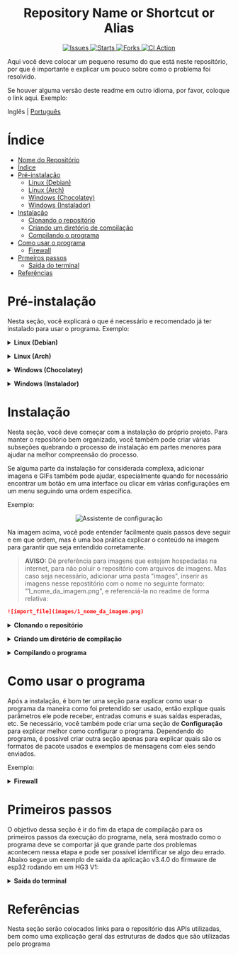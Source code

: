 <h1 align="center">Repository Name or Shortcut or Alias</h1>

<p align="center">
  <a href="https://img.shields.io/github/issues/ralvescosta/readme-template.svg">
    <img src="https://img.shields.io/github/issues/ralvescosta/readme-template.svg" alt="Issues">
  </a>
  <a href="https://img.shields.io/github/stars/ralvescosta/readme-template.svg">
    <img src="https://img.shields.io/github/stars/ralvescosta/readme-template.svg" alt="Starts">
  </a>
  <a href="https://img.shields.io/github/forks/ralvescosta/readme-template.svg">
    <img src="https://img.shields.io/github/forks/ralvescosta/readme-template.svg" alt="Forks">
  </a>
  <a href="https://github.com/ralvescosta/readme-template/actions/workflows/ci.yaml/badge.svg">
    <img src="https://github.com/ralvescosta/readme-template/actions/workflows/ci.yaml/badge.svg" alt="CI Action">
  </a>
</p>

Aqui você deve colocar um pequeno resumo do que está neste repositório, por que é importante e explicar um pouco sobre como o problema foi resolvido.

Se houver alguma versão deste readme em outro idioma, por favor, coloque o link aqui. Exemplo:

Inglês | [Português](README-pt.md)

# Índice

- [Nome do Repositório](#nome-do-repositório)
- [Índice](#índice)
- [Pré-instalação](#pré-instalação)
    - [Linux (Debian)](#linux-debian)
    - [Linux (Arch)](#linux-arch)
    - [Windows (Chocolatey)](#windows-chocolatey)
    - [Windows (Instalador)](#windows-instalador)
- [Instalação](#instalação)
    - [Clonando o repositório](#clonando-o-repositório)
    - [Criando um diretório de compilação](#criando-um-diretório-de-compilação)
    - [Compilando o programa](#compilando-o-programa)
- [Como usar o programa](#como-usar-o-programa)
    - [Firewall](#firewall)
- [Prmeiros passos](#primeiros-passos)
    - [Saida do terminal](#saida-do-terminal)
- [Referências](#referencias)


# Pré-instalação

Nesta seção, você explicará o que é necessário e recomendado já ter instalado para usar o programa.
Exemplo:

<details><summary><b>Linux (Debian)</b></summary>

## Linux (Debian)

1. Instale o pacote python3:

    ```bash
    sudo apt install python3
    ```

</details><p>

<details><summary><b>Linux (Arch)</b></summary>

## Linux (Arch)

1. Instale o pacote python:

    ```bash
    sudo pacman -S python
    ```

</details><p>

<details><summary><b>Windows (Chocolatey)</b></summary>

## Windows (Chocolatey)

1. Instale o pacote python:

    ```shell
    choco install python
    ```

</details><p>


<details><summary><b>Windows (Instalador)</b></summary>

## Windows (Instalador)

1. Instale o python usando o instalador:

   Para instalar o python, você precisará executar o instalador localizado no
   [site oficial do python](https://www.python.org/downloads/)

</details><p>

# Instalação

Nesta seção, você deve começar com a instalação do próprio projeto. Para manter o repositório bem organizado, você também pode criar várias subseções quebrando o processo de instalação em partes menores para ajudar na melhor compreensão do processo.

Se alguma parte da instalação for considerada complexa, adicionar imagens e GIFs também pode ajudar, especialmente quando for necessário encontrar um botão em uma interface ou clicar em várias configurações em um menu seguindo uma ordem específica.

Exemplo:

<center>
 <img src="https://raw.githubusercontent.com/espressif/vscode-esp-idf-extension/master/media/tutorials/setup/install-extension.png" alt="Assistente de configuração">
</center>

Na imagem acima, você pode entender facilmente quais passos deve seguir e em que ordem, mas é uma boa prática explicar o conteúdo na imagem para garantir que seja entendido corretamente.

> **AVISO:** Dê preferência para imagens que estejam hospedadas na internet, para não poluir o repositório com arquivos de imagens. Mas caso seja necessário, adicionar uma pasta "images", inserir as imagens nesse repostitório com o nome no seguinte formato: "1_nome_da_imagem.png", e referenciá-la no readme de forma relativa:

```markdown
![import_file](images/1_nome_da_imagem.png)
```

<details><summary><b>Clonando o repositório</b></summary>


Primeiro, é necessário clonar o repositório, o que pode ser feito pelo seguinte comando:

```bash
git clone (URL do repositório)
```

</details><p>


<details><summary><b>Criando um diretório de compilação</b></summary>

Abaixo temos um exemplo demonstrando como preparar o ambiente para realizar a compilação de uma aplicação feita em ANSI C com cmake:

> **AVISO:** Caso o repositório utilize o node.js, pode ser necessário utilizar o comando ``npm install``
> ou ``yarn install``, para estes casos, modifique esta subseção de acordo


Agora, antes de executar o CMAKE, é necessário criar uma pasta chamada build e depois mudar para essa pasta. Isso pode ser feito usando o seguinte comando:

```bash
mkdir build && cd build
```

</details><p>

<details><summary><b>Compilando o programa</b></summary>

```bash
cmake ..
```

Em algumas partes da instalação, onde erros comuns podem ocorrer, é recomendável usar um aviso explicando como as coisas podem dar errado e erros comuns que podem ser cometidos. Exemplo:

> **AVISO:** Tenha cuidado para não executar o MAKEFILE como superusuário, isso pode danificar seu sistema operacional.

Outra recomendação é colocar uma tabela simples de compilação com os parâmetros que você pode usar para compilar o programa, por exemplo:

| Comando    | Função                                                                   |
|------------|--------------------------------------------------------------------------|
| make clean | Exclui os arquivos criados pela última compilação na pasta build         |
| make       | Compila o programa com o compilador g++, o resultado está na pasta build |
| make run   | Compila e depois executa o programa na pasta build                       |

</details><p>

# Como usar o programa

Após a instalação, é bom ter uma seção para explicar como usar o programa da maneira como foi pretendido ser usado, então explique quais parâmetros ele pode receber, entradas comuns e suas saídas esperadas, etc. Se necessário, você também pode criar uma seção de **Configuração** para explicar melhor como configurar o programa. Dependendo do programa, é possível criar outra seção apenas para explicar quais são os formatos de pacote usados e exemplos de mensagens com eles sendo enviados.

Exemplo:

<details><summary><b>Firewall</b></summary>

1. Firewall

    + Ativar Firewall?
        - Isso ajuda a proteger seu Mac contra ataques pela internet.
    + Ativar log?
        - Se HOUVER uma infecção, os logs são úteis para determinar a origem.
    + Ativar modo stealth?
        - Seu Mac não responderá a solicitações de ping ICMP ou tentativas de conexão de redes TCP e UDP fechadas.

    2. Proteção Geral do Sistema

        + Habilitar Gatekeeper?
            - Defenda-se contra malware, forçando a assinatura de código e verificando aplicativos baixados antes de permitir que eles sejam executados.
        + Prevenir o whitelisting automático de software?
            - Tanto o software integrado quanto o baixado precisarão de aprovação do usuário para whitelisting.
        + Desativar o Captive Portal Assistant e forçar o login através do navegador em redes não confiáveis?
            - O Captive Portal Assistant poderia ser acionado e direcioná-lo para um site malicioso SEM qualquer interação do usuário.

</details><p>

# Primeiros passos

O objetivo dessa seção é ir do fim da etapa de compilação para os primeiros passos da execução do programa, nela, será mostrado como o programa deve se comportar já que grande parte dos problemas acontecem nessa etapa e pode ser possível identificar se algo deu errado. Abaixo segue um exemplo de saída da aplicação v3.4.0 do firmware de esp32 rodando em um HG3 V1:

<details><summary><b>Saída do terminal</b></summary>

```plain-text
rst:0x1 (POWERON_RESET),boot:0x12 (SPI_FAST_FLASH_BOOT)
configsip: 0, SPIWP:0xee
clk_drv:0x00,q_drv:0x00,d_drv:0x00,cs0_drv:0x00,hd_drv:0x00,wp_drv:0x00
mode:DIO, clock div:2
load:0x3fff0030,len:1448
load:0x40078000,len:15548
ho 0 tail 12 room 4
load:0x40080400,len:4
0x40080400: _init at ??:?
load:0x40080404,len:3404
entry 0x40080614
I (586) cpu_start: Multicore app
I (595) cpu_start: Pro cpu start user code
I (595) cpu_start: cpu freq: 240000000 Hz
I (595) cpu_start: Application information:
I (598) cpu_start: App version:      v3.3.3-alpha.1-18-ga5895a91-dir
I (605) cpu_start: Compile time:     May  6 2024 10:44:14
I (611) cpu_start: ELF file SHA256:  6501359e6c327f1a...
I (617) cpu_start: ESP-IDF:          v5.2.1-dirty
I (622) cpu_start: Min chip rev:     v0.0
I (627) cpu_start: Max chip rev:     v3.99 
I (632) cpu_start: Chip rev:         v1.0
I (637) heap_init: Initializing. RAM available for dynamic allocation:
I (644) heap_init: At 3FFAE6E0 len 0000F480 (61 KiB): DRAM
I (650) heap_init: At 3FFCD098 len 00012F68 (75 KiB): DRAM
I (656) heap_init: At 3FFE0440 len 00003AE0 (14 KiB): D/IRAM
I (662) heap_init: At 3FFE4350 len 0001BCB0 (111 KiB): D/IRAM
I (669) heap_init: At 40099388 len 00006C78 (27 KiB): IRAM
I (676) spi_flash: detected chip: generic
I (679) spi_flash: flash io: dio
I (684) coexist: coex firmware version: 77cd7f8
I (00:00:00.095) main_task: Started on CPU0
I (00:00:00.106) main_task: Calling app_main()
I (00:00:00.106) main: GTW Version: 3.4.0
I (00:00:00.109) main: GTW Hardware: HG3 V1
I (00:00:00.114) main: GTW Environment: prod
I (00:00:00.119) main: Heap: 242428
I (00:00:00.125) hg_app: Gateway Application Start
I (00:00:00.138) hg_flash: nvs initialized
I (00:00:00.139) gpio: GPIO[12]| InputEn: 1| OutputEn: 1| OpenDrain: 0| Pullup: 0| Pulldown: 0| Intr:0
I (00:00:00.143) gpio: GPIO[14]| InputEn: 1| OutputEn: 1| OpenDrain: 0| Pullup: 0| Pulldown: 0| Intr:0 
I (00:00:00.154) gpio: GPIO[35]| InputEn: 1| OutputEn: 0| OpenDrain: 0| Pullup: 0| Pulldown: 0| Intr:3
I (00:00:00.164) gpio: GPIO[4]| InputEn: 0| OutputEn: 1| OpenDrain: 0| Pullup: 0| Pulldown: 0| Intr:0
I (1797) wifi:wifi driver task: 3ffba5e4, prio:23, stack:6656, core=0
I (1797) wifi:wifi firmware version: a9f5b59
I (1797) wifi:wifi certification version: v7.0
I (1797) wifi:config NVS flash: enabled
I (1807) wifi:config nano formating: disabled
I (1807) wifi:Init data frame dynamic rx buffer num: 32
I (1807) wifi:Init static rx mgmt buffer num: 5
I (1817) wifi:Init management short buffer num: 32
I (1817) wifi:Init dynamic tx buffer num: 32
I (1827) wifi:Init static rx buffer size: 1600
I (1827) wifi:Init static rx buffer num: 10
I (1837) wifi:Init dynamic rx buffer num: 32
I (00:00:01.220) wifi_init: rx ba win: 6
I (00:00:01.224) wifi_init: tcpip mbox: 32
I (00:00:01.228) wifi_init: udp mbox: 6
I (00:00:01.233) wifi_init: tcp mbox: 6
I (00:00:01.237) wifi_init: tcp tx win: 5744
I (00:00:01.242) wifi_init: tcp rx win: 5744
I (00:00:01.247) wifi_init: tcp mss: 1440
I (00:00:01.252) wifi_init: WiFi IRAM OP enabled
I (00:00:01.257) wifi_init: WiFi RX IRAM OP enabled
I (1887) wifi:Set ps type: 0, coexist: 0
I (00:00:01.268) uart: queue free spaces: 20
I (00:00:01.273) gpio: GPIO[17]| InputEn: 0| OutputEn: 1| OpenDrain: 0| Pullup: 0| Pulldown: 0| Intr:0 
I (00:00:01.282) uart: queue free spaces: 20
         (00:00:01.561) uart: queue free spaces: 20
I (00:00:01.562) hdr_bsc: BSC Exp/Recv Code date: 250923 / 250923
I (00:00:01.566) hg_http_server: Server Started on port 80
I (00:00:01.574) hg_settings: hg settings is corrupted. mac 
I (00:00:01.744) phy_init: phy_version 4791,2c4672b,Dec 20 2023,16:06:06
I (2427) wifi:mode : sta (78:21:84:66:5c:c0) + softAP (78:21:84:66:5c:c1)
I (2427) wifi:enable tsf
I (2437) wifi:Total power save buffer number: 16
I (2437) wifi:Init max length of beacon: 752/752
I (2437) wifi:Init max length of beacon: 752/752
I (00:00:01.829) hg_app: WIFI_EVENT_STA_START
I (00:00:01.833) esp_netif_lwip: DHCP server started on interface WIFI_AP_DEF with IP: 192.168.4.1
I (00:00:01.840) hg_app: WIFI_EVENT_AP_START
I (00:00:01.865) ksz80xx: auto detected phy KSZ8051/81/91
I (00:00:01.867) esp_eth.netif.netif_glue: 78:21:84:66:5c:c3
I (00:00:01.868) esp_eth.netif.netif_glue: ethernet attached to netif
I (00:00:05.866) hg_app: Ethernet Started
I (00:00:05.867) main_task: Returned from app_main()
I (00:00:07.867) hg_app: HG_APP_MSG_ID_RESET_TASK_WDT
I (00:00:09.867) hg_app: HG_APP_MSG_ID_RESET_TASK_WDT
I (00:00:11.867) hg_app: HG_APP_MSG_ID_RESET_TASK_WDT
I (00:00:13.867) hg_app: HG_APP_MSG_ID_RESET_TASK_WDT
```

</details><p>

# Referências

Nesta seção serão colocados links para o repositório das APIs utilizadas, bem como uma explicação geral das estruturas de dados que são utilizadas pelo programa
